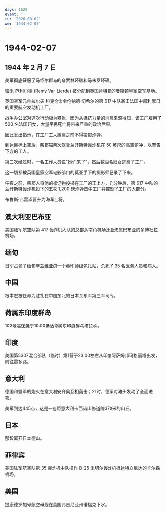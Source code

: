 ```yaml
---
days: 1620
event: ''
ru: '2026-08-02'
ww: '1944-02-07'
---
```


# 1944-02-07

## 1944 年 2 月 7 日

美军彻底征服了马绍尔群岛的夸贾林环礁和马朱罗环礁。

雷米·范利尔德 (Remy Van Lierde) 被分配到英国肯特郡的曼斯顿皇家空军基地。

英国空军元帅拉尔夫·科克伦命令伦纳德·切希尔的第 617
中队袭击法国中部利摩日的重要航空发动机工厂。

战争办公室对这次行动极为紧张，因为从抵抗力量的消息来源得知，该工厂雇用了
500 名法国妇女，大量平民死亡将带来严重的政治后果。

因此发出指示，在工厂工人撤离之前不得投掷炸弹。

到达目标上空后，柴郡猫两次驾驶兰开斯特轰炸机在 50
英尺的高空俯冲，以警告下方的工人。

第三次经过时，一名工作人员说"她们来了"，然后数百名妇女逃离了工厂。

这一切都被英国皇家空军电影部门的莫亚手下的摄影师记录了下来。

午夜之前，柴郡人将他的标记物投掷在工厂的正上方，几分钟后，第 617
中队的兰开斯特轰炸机投下的五枚 1,200
磅炸弹击中工厂并摧毁了工厂的大部分。

布鲁斯·弗雷泽晋升为海军上将。

## 澳大利亚巴布亚

美国陆军航空队第 417
轰炸机大队的总部从南角机场迁至澳属巴布亚的多博杜拉机场。

## 缅甸

日军占领了缅甸辛兹维亚的一个英印师级包扎站，杀死了 35 名医务人员和病人。

## 中国

根本宏被任命为驻扎在中国东北的日本关东军第三军司令。

## 荷属东印度群岛

102号巡逻艇于19:00抵达荷属东印度群岛塔拉坎。

## 印度

美国第5307混合部队（临时）第1营于23:00左右从印度阿萨姆邦玛格丽塔出发，前往雷多路。

## 意大利

德国和盟军的炮火在意大利安齐奥互相轰击；21时，德军对滩头发动了全面进攻。

美军到达445点，这是一座距意大利卡西诺山修道院370米的山丘。

## 日本

那智离开日本德山。

## 菲律宾

美国陆军航空队第 35 轰炸机中队操作 B-25
米切尔轰炸机抵达特立尼达的卡尔森机场。

## 美国

提康德罗加号航空母舰在美国弗吉尼亚州诺福克下水。